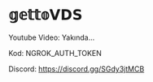 # 𝕘𝕖𝕥𝕥𝕠𝗩𝗗𝗦

Youtube Video: Yakında...

Kod: NGROK_AUTH_TOKEN

Discord: https://discord.gg/SGdy3jtMCB
